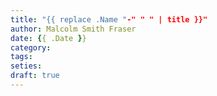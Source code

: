 ```yaml
---
title: "{{ replace .Name "-" " " | title }}"
author: Malcolm Smith Fraser
date: {{ .Date }}
category:
tags:
seties:
draft: true
---
```


